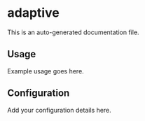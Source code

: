 # adaptive

This is an auto-generated documentation file.

## Usage

Example usage goes here.

## Configuration

Add your configuration details here.